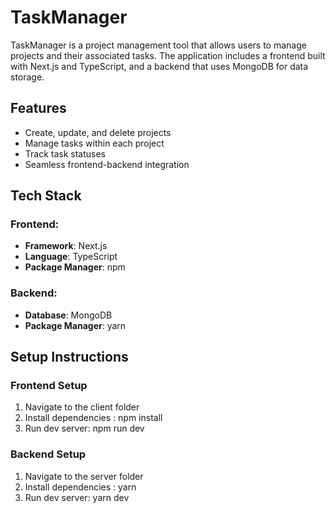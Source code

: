 # TaskManager

TaskManager is a project management tool that allows users to manage projects and their associated tasks. The application includes a frontend built with Next.js and TypeScript, and a backend that uses MongoDB for data storage.

## Features

- Create, update, and delete projects
- Manage tasks within each project
- Track task statuses
- Seamless frontend-backend integration

## Tech Stack

### Frontend:
- **Framework**: Next.js
- **Language**: TypeScript
- **Package Manager**: npm

### Backend:
- **Database**: MongoDB
- **Package Manager**: yarn

## Setup Instructions

### Frontend Setup

1. Navigate to the client folder 
2. Install dependencies : npm install
3. Run dev server:  npm run dev


### Backend Setup

1. Navigate to the server folder 
2. Install dependencies : yarn 
3. Run dev server:  yarn dev
